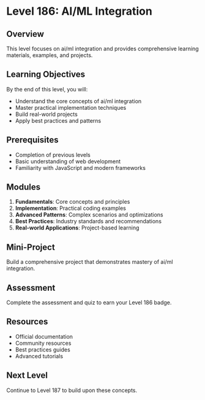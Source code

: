# Level 186: AI/ML Integration

## Overview
This level focuses on ai/ml integration and provides comprehensive learning materials, examples, and projects.

## Learning Objectives
By the end of this level, you will:
- Understand the core concepts of ai/ml integration
- Master practical implementation techniques
- Build real-world projects
- Apply best practices and patterns

## Prerequisites
- Completion of previous levels
- Basic understanding of web development
- Familiarity with JavaScript and modern frameworks

## Modules
1. **Fundamentals**: Core concepts and principles
2. **Implementation**: Practical coding examples
3. **Advanced Patterns**: Complex scenarios and optimizations
4. **Best Practices**: Industry standards and recommendations
5. **Real-world Applications**: Project-based learning

## Mini-Project
Build a comprehensive project that demonstrates mastery of ai/ml integration.

## Assessment
Complete the assessment and quiz to earn your Level 186 badge.

## Resources
- Official documentation
- Community resources
- Best practices guides
- Advanced tutorials

## Next Level
Continue to Level 187 to build upon these concepts.
